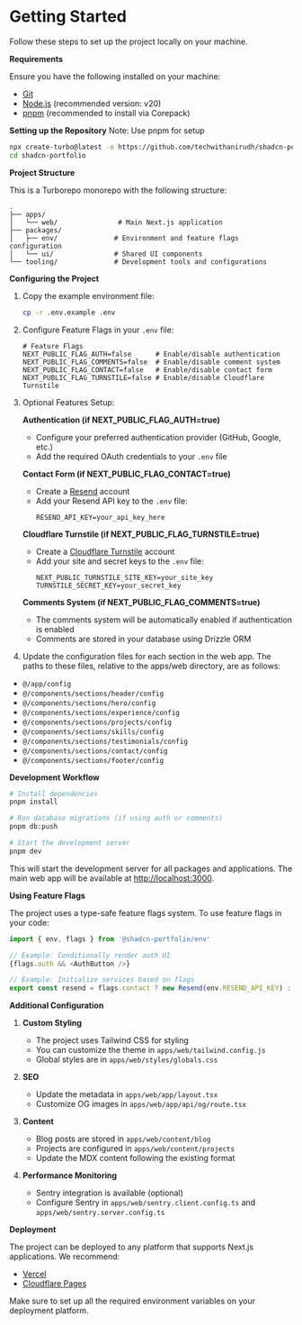 # Getting Started

Follow these steps to set up the project locally on your machine.

**Requirements**

Ensure you have the following installed on your machine:

- [Git](https://git-scm.com/)
- [Node.js](https://nodejs.org/en) (recommended version: v20)
- [pnpm](https://pnpm.io/) (recommended to install via Corepack)

**Setting up the Repository**
Note: Use pnpm for setup

```bash
npx create-turbo@latest -e https://github.com/techwithanirudh/shadcn-portfolio.git
cd shadcn-portfolio
```

**Project Structure**

This is a Turborepo monorepo with the following structure:

```
.
├── apps/
│   └── web/               # Main Next.js application
├── packages/
│   ├── env/              # Environment and feature flags configuration
│   └── ui/               # Shared UI components
└── tooling/              # Development tools and configurations
```

**Configuring the Project**

1. Copy the example environment file:

   ```bash
   cp -r .env.example .env
   ```

2. Configure Feature Flags in your `.env` file:

   ```env
   # Feature Flags
   NEXT_PUBLIC_FLAG_AUTH=false      # Enable/disable authentication
   NEXT_PUBLIC_FLAG_COMMENTS=false  # Enable/disable comment system
   NEXT_PUBLIC_FLAG_CONTACT=false   # Enable/disable contact form
   NEXT_PUBLIC_FLAG_TURNSTILE=false # Enable/disable Cloudflare Turnstile
   ```

3. Optional Features Setup:

   **Authentication (if NEXT_PUBLIC_FLAG_AUTH=true)**

   - Configure your preferred authentication provider (GitHub, Google, etc.)
   - Add the required OAuth credentials to your `.env` file

   **Contact Form (if NEXT_PUBLIC_FLAG_CONTACT=true)**

   - Create a [Resend](https://resend.com/) account
   - Add your Resend API key to the `.env` file:
     ```env
     RESEND_API_KEY=your_api_key_here
     ```

   **Cloudflare Turnstile (if NEXT_PUBLIC_FLAG_TURNSTILE=true)**

   - Create a [Cloudflare Turnstile](https://www.cloudflare.com/products/turnstile/) account
   - Add your site and secret keys to the `.env` file:
     ```env
     NEXT_PUBLIC_TURNSTILE_SITE_KEY=your_site_key
     TURNSTILE_SECRET_KEY=your_secret_key
     ```

   **Comments System (if NEXT_PUBLIC_FLAG_COMMENTS=true)**

   - The comments system will be automatically enabled if authentication is enabled
   - Comments are stored in your database using Drizzle ORM

4. Update the configuration files for each section in the web app. The paths to these files, relative to the apps/web directory, are as follows:

- `@/app/config`
- `@/components/sections/header/config`
- `@/components/sections/hero/config`
- `@/components/sections/experience/config`
- `@/components/sections/projects/config`
- `@/components/sections/skills/config`
- `@/components/sections/testimonials/config`
- `@/components/sections/contact/config`
- `@/components/sections/footer/config`

**Development Workflow**

```bash
# Install dependencies
pnpm install

# Run database migrations (if using auth or comments)
pnpm db:push

# Start the development server
pnpm dev
```

This will start the development server for all packages and applications. The main web app will be available at [http://localhost:3000](http://localhost:3000).

**Using Feature Flags**

The project uses a type-safe feature flags system. To use feature flags in your code:

```typescript
import { env, flags } from '@shadcn-portfolio/env'

// Example: Conditionally render auth UI
{flags.auth && <AuthButton />}

// Example: Initialize services based on flags
export const resend = flags.contact ? new Resend(env.RESEND_API_KEY) : null
```

**Additional Configuration**

1. **Custom Styling**

   - The project uses Tailwind CSS for styling
   - You can customize the theme in `apps/web/tailwind.config.js`
   - Global styles are in `apps/web/styles/globals.css`

2. **SEO**

   - Update the metadata in `apps/web/app/layout.tsx`
   - Customize OG images in `apps/web/app/api/og/route.tsx`

3. **Content**

   - Blog posts are stored in `apps/web/content/blog`
   - Projects are configured in `apps/web/content/projects`
   - Update the MDX content following the existing format

4. **Performance Monitoring**
   - Sentry integration is available (optional)
   - Configure Sentry in `apps/web/sentry.client.config.ts` and `apps/web/sentry.server.config.ts`

**Deployment**

The project can be deployed to any platform that supports Next.js applications. We recommend:

- [Vercel](https://vercel.com)
- [Cloudflare Pages](https://pages.cloudflare.com)

Make sure to set up all the required environment variables on your deployment platform.
